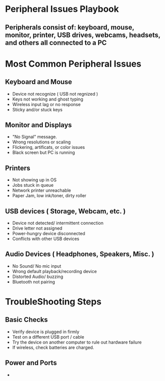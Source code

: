 # Peripheral Issues Playbook

## Peripherals consist of: keyboard, mouse, monitor, printer, USB drives, webcams, headsets, and others all connected to a PC

# Most Common Peripheral Issues

## Keyboard and Mouse

- Device not recognize ( USB not regnized )
- Keys not working and ghost typing
- Wireless input lag or no response
- Sticky and/or stuck keys

## Monitor and Displays

- "No Signal" message.
- Wrong resolutions or scaling
- Flickering, artificats, or color issues
- Black screen but PC is running 

## Printers

- Not showing up in OS
- Jobs stuck in queue
- Network printer unreachable
- Paper Jam, low ink/toner, dirty roller

## USB devices ( Storage, Webcam, etc. )

- Device not detected/ intermittent connection
- Drive letter not assigned
- Power-hungry device disconnected
- Conflicts with other USB devices 

## Audio Devices ( Headphones, Speakers, Misc. )

- No Sound/ No mic input 
- Wrong default playback/recording device
- Distorted Audio/ buzzing
- Bluetooth not pairing

# TroubleShooting Steps

## Basic Checks

- Verify device is plugged in firmly
- Test on a different USB port / cable
- Try the device on another computer to rule out hardware failure
- If wireless, check batteries are charged.

## Power and Ports

- 